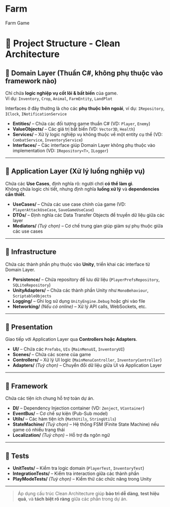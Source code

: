 # Farm
Farm Game
# 🧱 Project Structure - Clean Architecture

## 📌 Domain Layer (Thuần C#, không phụ thuộc vào framework nào)

Chỉ chứa **logic nghiệp vụ cốt lõi & bất biến** của game.  
Ví dụ: `Inventory`, `Crop`, `Animal`, `FarmEntity`, `LandPlot`

Interfaces ở đây thường là cho các **phụ thuộc bên ngoài**, ví dụ: `IRepository`, `IClock`, `INotificationService`

- **Entities/** – Chứa các đối tượng game thuần C# (VD: `Player`, `Enemy`)
- **ValueObjects/** – Các giá trị bất biến (VD: `Vector3D`, `Health`)
- **Services/** – Xử lý logic nghiệp vụ không thuộc về một entity cụ thể (VD: `CombatService`, `InventoryService`)
- **Interfaces/** – Các interface giúp Domain Layer không phụ thuộc vào implementation (VD: `IRepository<T>`, `ILogger`)

---

## 📌 Application Layer (Xử lý luồng nghiệp vụ)

Chứa các **Use Cases**, định nghĩa rõ: người chơi **có thể làm gì**.  
Không chứa logic chi tiết, nhưng định nghĩa **luồng xử lý** và **dependencies cần thiết**.

- **UseCases/** – Chứa các use case chính của game (VD: `PlayerAttackUseCase`, `SaveGameUseCase`)
- **DTOs/** – Định nghĩa các Data Transfer Objects để truyền dữ liệu giữa các layer
- **Mediators/** *(Tuỳ chọn)* – Cơ chế trung gian giúp giảm sự phụ thuộc giữa các use cases

---

## 📌 Infrastructure

Chứa các thành phần phụ thuộc vào **Unity**, triển khai các interface từ Domain Layer.

- **Persistence/** – Chứa repository để lưu dữ liệu (`PlayerPrefsRepository`, `SQLiteRepository`)
- **UnityAdapters/** – Chứa các thành phần Unity như `MonoBehaviour`, `ScriptableObjects`
- **Logging/** – Ghi log sử dụng `UnityEngine.Debug` hoặc ghi vào file
- **Networking/** *(Nếu có online)* – Xử lý API calls, WebSockets, etc.

---

## 📌 Presentation

Giao tiếp với Application Layer qua **Controllers hoặc Adapters**.

- **UI/** – Chứa các `Prefabs`, `UIs` (`MainMenuUI`, `InventoryUI`)
- **Scenes/** – Chứa các scene của game
- **Controllers/** – Xử lý UI logic (`MainMenuController`, `InventoryController`)
- **Adapters/** *(Tuỳ chọn)* – Chuyển đổi dữ liệu giữa UI và Application Layer

---

## 📌 Framework

Chứa các tiện ích chung hỗ trợ toàn dự án.

- **DI/** – Dependency Injection container (VD: `Zenject`, `VContainer`)
- **EventBus/** – Cơ chế sự kiện (Pub-Sub model)
- **Utils/** – Các hàm tiện ích (`MathUtils`, `StringUtils`)
- **StateMachine/** *(Tuỳ chọn)* – Hệ thống FSM (Finite State Machine) nếu game có nhiều trạng thái
- **Localization/** *(Tuỳ chọn)* – Hỗ trợ đa ngôn ngữ

---

## 📌 Tests

- **UnitTests/** – Kiểm tra logic domain (`PlayerTest`, `InventoryTest`)
- **IntegrationTests/** – Kiểm tra interaction giữa các thành phần
- **PlayModeTests/** *(Tuỳ chọn)* – Kiểm thử các chức năng trong Unity

---

> Áp dụng cấu trúc Clean Architecture giúp **bảo trì dễ dàng**, **test hiệu quả**, và **tách biệt rõ ràng** giữa các phần trong dự án.
